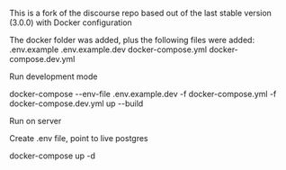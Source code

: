 This is a fork of the discourse repo based out of the last stable version (3.0.0) with Docker configuration 

The docker folder was added, plus the following files were added: .env.example .env.example.dev docker-compose.yml docker-compose.dev.yml

Run development mode 

docker-compose  --env-file .env.example.dev -f docker-compose.yml -f docker-compose.dev.yml up --build

Run on server 

Create .env file, point to live postgres 

docker-compose up -d 
